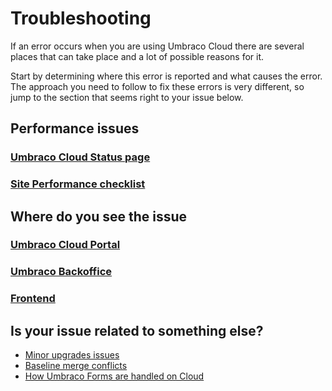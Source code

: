 
# Troubleshooting

If an error occurs when you are using Umbraco Cloud there are several places that can take place and a lot of possible reasons for it.

Start by determining where this error is reported and what causes the error. The approach you need to follow to fix these errors is very different, so jump to the section that seems right to your issue below.

## Performance issues

### [Umbraco Cloud Status page](https://status.umbraco.io/)

### [Site Performance checklist](troubleshooting-siteperformance.md)

## Where do you see the issue

### [Umbraco Cloud Portal](troubleshooting-portal.md)

### [Umbraco Backoffice](troubleshooting-backoffice.md)

### [Frontend](troubleshooting-frontend.md)

## Is your issue related to something else?

- [Minor upgrades issues](../Upgrades/minor-upgrades.md)
- [Baseline merge conflicts](../getting-started/baselines/baseline-merge-conflicts.md)
- [How Umbraco Forms are handled on Cloud](../deployment/umbraco-forms-on-cloud.md)
